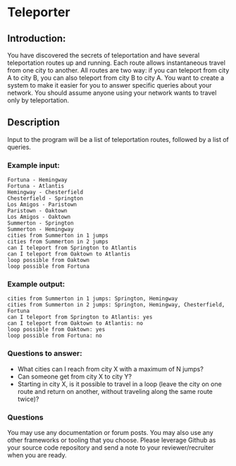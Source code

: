 # Teleporter

## Introduction:
You have discovered the secrets of teleportation and have several teleportation routes up and running. Each route allows instantaneous travel from one city to another. All routes are two way: if you can teleport from city A to city B, you can also teleport from city B to city A. You want to create a system to make it easier for you to answer specific queries about your network. You should assume anyone using your network wants to travel only by teleportation.

## Description
Input to the program will be a list of teleportation routes, followed by a list of queries.

### Example input:
```
Fortuna - Hemingway
Fortuna - Atlantis
Hemingway - Chesterfield
Chesterfield - Springton
Los Amigos - Paristown
Paristown - Oaktown
Los Amigos - Oaktown
Summerton - Springton
Summerton - Hemingway
cities from Summerton in 1 jumps
cities from Summerton in 2 jumps
can I teleport from Springton to Atlantis
can I teleport from Oaktown to Atlantis
loop possible from Oaktown
loop possible from Fortuna
```

### Example output:
```
cities from Summerton in 1 jumps: Springton, Hemingway
cities from Summerton in 2 jumps: Springton, Hemingway, Chesterfield, Fortuna
can I teleport from Springton to Atlantis: yes
can I teleport from Oaktown to Atlantis: no
loop possible from Oaktown: yes
loop possible from Fortuna: no
```

### Questions to answer:

* What cities can I reach from city X with a maximum of N jumps?
* Can someone get from city X to city Y?
* Starting in city X, is it possible to travel in a loop (leave the city on one route and return on another, without traveling along the same route twice)?

### Questions
You may use any documentation or forum posts. You may also use any other frameworks or tooling that you choose.  Please leverage Github as your source code repository and send a note to your reviewer/recruiter when you are ready.
